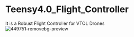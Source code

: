 # Teensy4.0_Flight_Controller
It is a Robust Flight Controller for VTOL Drones
![449751-removebg-preview](https://user-images.githubusercontent.com/115136311/204571507-cc8379d5-b85e-4b42-9b29-f91f2c88e854.png)
